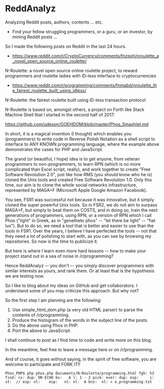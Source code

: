 # ReddAnalyz
Analyzing Reddit posts, authors, contents ... etc.

- Find your fellow struggling programmers, or a guru, or an investor, by mining Reddit posts ...

So I made the following posts on Reddit in the last 24 hours.

- https://www.reddit.com/r/CryptoCurrency/comments/fnzpxh/nroulette_a_novel_open_source_online_roulette/

N-Roulette: a novel open source online roulette project, to reward programmers and roulette ladies with ID-less interface to cryptocurrencies

- https://www.reddit.com/r/programming/comments/fnmabd/nroulette_the_fairest_roulette_built_using_idless/

N-Roulette: the fairest roulette built using ID-less transaction protocol

N-Roulette is based on, amongst others, a project on Forth like Stack Machine Shell that I started in the second half of 2017: 

https://github.com/udexon/GOEHDOM/blob/master/Phos_Smashlet.md

In short, it is a magical invention (I thought) which enables you (programmers) to write code in Reverse Polish Notation as a shell script to interface to ANY KNOWN programming language, where the example above demonstrates the cases for PHP and JavaScript.

The grand (or beautiful, I hope) idea is to get anyone, from veteran programmers to non-programmers, to learn RPN (which is no more complicated than Excel script, really), and work together to create "Free Software Revolution 2.0", just like how RMS (you should know who he is) cloned the Unix tools and created Free Software Revolution 1.0. Only this time, our aim is to clone the whole social networks infrastructure, represented by MAGA+F (Microsoft Apple Google Amazon Facebook).

You see, FSR1 was successful not because it was innovative, but it simply cloned the super powerful Unix tools. So in FSR2, we do not aim to surpass MAGA+F, but simply to beat them on COSTS, and in doing so, train the next generations of programmers, using RPN, or a version of RPN which I call Phos ("light" in Greek, as in "genetheto phos" -- "let there be light" -- "fiat lux"). But to do so, we need a tool that is better and easier to use than the tools in FSR1. Over the years, I believe I have perfected the tools -- not that they need a lot of polishing to start with, as you can see by browsing my repositories. So now is the time to publicize it.

But here is where I learn even more hard lessons -- how to make your project stand out in a sea of noise in /r/programming?

Hence ReddAnalyz -- you don't -- you simply discover programmers with similar interests as yours, and rank them. Or at least that is the hypothesis we are testing now.

So I like to blog about my ideas on GitHub and get collaborators. I understand some of you may criticize this approach. But why not?

So the first step I am planning are the following:

1. Use simple_html_dom.php (a very old HTML parser) to parse the contents of /r/programming.
2. Produce the histogram of the words in the subject line of the posts.
3. Do the above using Phos in PHP.
4. Port the above to JavaScript.

I shall continue to post as I find time to code and write more on this blog.

In the meantime, feel free to leave a message here or on /r/programming.

And of course, it goes without saying, in the spirit of free software, you are welcome to participate and FORK IT!!


```
Phos_PHP$ php phos.php Documents/N-Roulette/programming.html fgh: h3 find: cx: dup: ON ECHO bv:   A l: 1 - 2 pick: over: dup: esp:     i:  st:  // esp: nl:    esp:   nl: nl:  A bnz:  nl: > o_programming.txt
```
